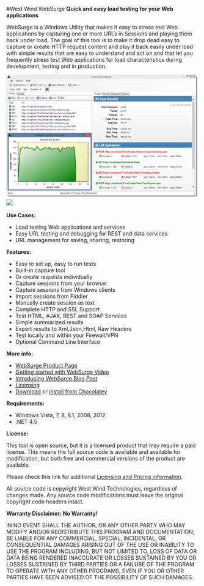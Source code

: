 #West Wind WebSurge
**Quick and easy load testing for your Web applications**

WebSurge is a Windows Utility that makes it easy to stress test Web
applications by capturing one or more URLs in Sessions and playing them back under 
load. The goal of this tool is to make it drop dead easy to capture
or create HTTP request content and play it back easily under load 
with simple results that are easy to understand and act on and that
let you frequently stress test Web applications for load 
characteristics during development, testing and in production.

<img src="Screenshot.png" />
<img src="http://west-wind.com/websurge/Images/WebSurge_RequestDisplay.png" />

**Use Cases:**

* Load testing Web applications and services
* Easy URL testing and debugging for REST and data services
* URL management for saving, sharing, restoring

**Features:**

* Easy to set up, easy to run tests
* Built-in capture tool
* Or create requests individually
* Capture sessions from your browser
* Capture sessions from Windows clients
* Import sessions from Fiddler
* Manually create session as text
* Complete HTTP and SSL Support
* Test HTML, AJAX, REST and SOAP Services
* Simple summarized results
* Export results to Xml,Json,Html, Raw Headers
* Test locally and within your Firewall/VPN
* Optional Command Line Interface


**More info:**

* [WebSurge Product Page](http://west-wind.com/websurge/)
* [Getting started with WebSurge Video](https://www.youtube.com/watch?v=TSfWYcr6q5o)
* [Introducing WebSurge Blog Post](http://weblog.west-wind.com/posts/2014/Jul/15/West-Wind-WebSurge-an-easy-way-to-Load-Test-Web-Applications)
* [Licensing](http://west-wind.com/websurge/pricing.aspx)
* [Download](http://www.west-wind.com/files/WebSurgeSetup.zip) or
  [install from Chocolatey](http://chocolatey.org/packages/WestwindWebSurge)

**Requirements:**

* Windows Vista, 7, 8, 8.1, 2008, 2012
* .NET 4.5

**License:**

This tool is open source, but it is a licensed product that may require a paid license. 
This means the full source code is available and available for modification,
but both free and commercial versions of the product are available.

Please check this link for additional
[Licensing and Pricing information](http://west-wind.com/websurge/pricing.aspx).

All source code is copyright West Wind Technologies, regardless of changes made.
Any source code modifications must leave the original copyright code headers intact.

**Warranty Disclaimer: No Warranty!**

IN NO EVENT SHALL THE AUTHOR, OR ANY OTHER PARTY WHO MAY MODIFY AND/OR REDISTRIBUTE 
THIS PROGRAM AND DOCUMENTATION, BE LIABLE FOR ANY COMMERCIAL, SPECIAL, INCIDENTAL, OR 
CONSEQUENTIAL DAMAGES ARISING OUT OF THE USE OR INABILITY TO USE THE PROGRAM INCLUDING, 
BUT NOT LIMITED TO, LOSS OF DATA OR DATA BEING RENDERED INACCURATE OR LOSSES SUSTAINED 
BY YOU OR LOSSES SUSTAINED BY THIRD PARTIES OR A FAILURE OF THE PROGRAM TO OPERATE WITH 
ANY OTHER PROGRAMS, EVEN IF YOU OR OTHER PARTIES HAVE BEEN ADVISED OF THE POSSIBILITY 
OF SUCH DAMAGES.
